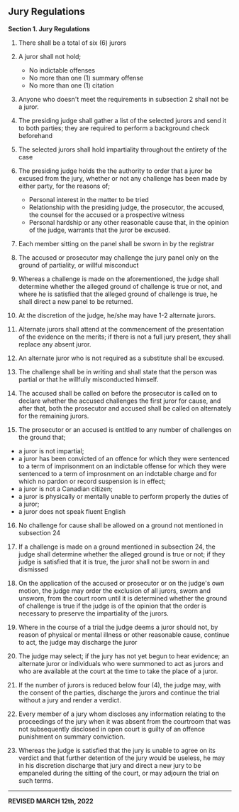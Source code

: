 ## Jury Regulations


**Section 1. Jury Regulations**

1. There shall be a total of six (6) jurors

2. A juror shall not hold;
   - No indictable offenses
   - No more than one (1) summary offense
   - No more than one (1) citation

3. Anyone who doesn't meet the requirements in subsection 2 shall not be a juror.

4. The presiding judge shall gather a list of the selected jurors and send it to both parties; they are required to perform a background check beforehand

5. The selected jurors shall hold impartiality throughout the entirety of the case

6. The presiding judge holds the the authority to order that a juror be excused from the jury, whether or not any challenge has been made by either party, for the reasons of;
   - Personal interest in the matter to be tried
   - Relationship with the presiding judge, the prosecutor, the accused, the counsel for the accused or a prospective witness
   - Personal hardship or any other reasonable cause that, in the opinion of the judge, warrants that the juror be excused.

7. Each member sitting on the panel shall be sworn in by the registrar

8. The accused or prosecutor may challenge the jury panel only on the ground of partiality, or willful misconduct

9. Whereas a challenge is made on the aforementioned, the judge shall determine whether the alleged ground of challenge is true or not, and where he is satisfied that the alleged ground of challenge is true, he shall direct a new panel to be returned.

10. At the discretion of the judge, he/she may have 1-2 alternate jurors.

11. Alternate jurors shall attend at the commencement of the presentation of the evidence on the merits; if there is not a full jury present, they shall replace any absent juror.

12. An alternate juror who is not required as a substitute shall be excused.

13. The challenge shall be in writing and shall state that the person was partial or that he willfully misconducted himself.

14. The accused shall be called on before the prosecutor is called on to declare whether the accused challenges the first juror for cause, and after that, both the prosecutor and accused shall be called on alternately for the remaining jurors.

15. The prosecutor or an accused is entitled to any number of challenges on the ground that;
   - a juror is not impartial;
   - a juror has been convicted of an offence for which they were sentenced to a term of imprisonment on an indictable offense for which they were sentenced to a term of improsnment on an indctable charge and for which no pardon or record suspension is in effect;
   - a juror is not a Canadian citizen;
   - a juror is physically or mentally unable to perform properly the duties of a juror;
   - a juror does not speak fluent English

16. No challenge for cause shall be allowed on a ground not mentioned in subsection 24

17. If a challenge is made on a ground mentioned in subsection 24, the judge shall determine whether the alleged ground is true or not; if they judge is satisfied that it is true, the juror shall not be sworn in and dismissed

18. On the application of the accused or prosecutor or on the judge's own motion, the judge may order the exclusion of all jurors, sworn and unsworn, from the court room until it is determined whether the ground of challenge is true if the judge is of the opinion that the order is necessary to preserve the impartiality of the jurors.

19. Where in the course of a trial the judge deems a juror should not, by reason of physical or mental illness or other reasonable cause, continue to act, the judge may discharge the juror

20. The judge may select; if the jury has not yet begun to hear evidence; an alternate juror or individuals who were summoned to act as jurors and who are available at the court at the time to take the place of a juror.

21. If the number of jurors is reduced below four (4), the judge may, with the consent of the parties, discharge the jurors and continue the trial without a jury and render a verdict.

22. Every member of a jury whom discloses any information relating to the proceedings of the jury when it was absent from the courtroom that was not subsequently disclosed in open court is guilty of an offence punishment on summary conviction.

23. Whereas the judge is satisfied that the jury is unable to agree on its verdict and that further detention of the jury would be useless, he may in his discretion discharge that jury and direct a new jury to be empaneled during the sitting of the court, or may adjourn the trial on such terms.

---

**REVISED MARCH 12th, 2022**
